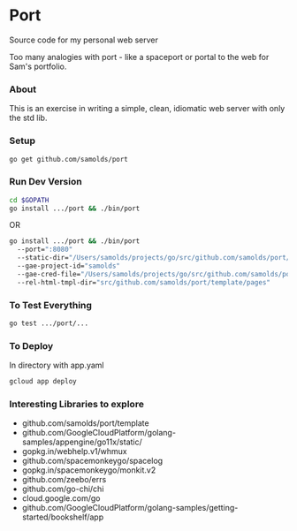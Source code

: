# Port
Source code for my personal web server

Too many analogies with port - like a spaceport or portal to the web for Sam's
portfolio.

### About
This is an exercise in writing a simple, clean, idiomatic web server with only
the std lib.

### Setup
```sh
go get github.com/samolds/port
```

### Run Dev Version
```sh
cd $GOPATH
go install .../port && ./bin/port
```

OR

```sh
go install .../port && ./bin/port
  --port=":8080"
  --static-dir="/Users/samolds/projects/go/src/github.com/samolds/port/static"
  --gae-project-id="samolds"
  --gae-cred-file="/Users/samolds/projects/go/src/github.com/samolds/port/static/assetdump/gae_cred_file_samolds.json"
  --rel-html-tmpl-dir="src/github.com/samolds/port/template/pages"
```


### To Test Everything
```sh
go test .../port/...
```


### To Deploy
In directory with app.yaml

```sh
gcloud app deploy
```

### Interesting Libraries to explore
* github.com/samolds/port/template
* github.com/GoogleCloudPlatform/golang-samples/appengine/go11x/static/
* gopkg.in/webhelp.v1/whmux
* github.com/spacemonkeygo/spacelog
* gopkg.in/spacemonkeygo/monkit.v2
* github.com/zeebo/errs
* github.com/go-chi/chi
* cloud.google.com/go
* github.com/GoogleCloudPlatform/golang-samples/getting-started/bookshelf/app
